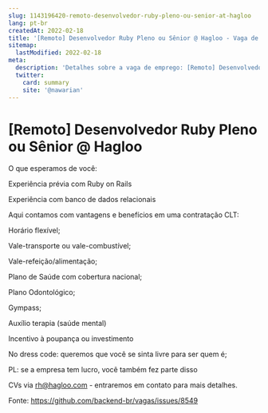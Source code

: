 ```yaml
---
slug: 1143196420-remoto-desenvolvedor-ruby-pleno-ou-senior-at-hagloo
lang: pt-br
createdAt: 2022-02-18
title: '[Remoto] Desenvolvedor Ruby Pleno ou Sênior @ Hagloo - Vaga de Emprego'
sitemap:
  lastModified: 2022-02-18
meta:
  description: 'Detalhes sobre a vaga de emprego: [Remoto] Desenvolvedor Ruby Pleno ou Sênior @ Hagloo'
  twitter:
    card: summary
    site: '@nawarian'
---
```


# [Remoto] Desenvolvedor Ruby Pleno ou Sênior @ Hagloo

O que esperamos de você:

Experiência prévia com Ruby on Rails

Experiência com banco de dados relacionais

Aqui contamos com vantagens e benefícios em uma contratação CLT:


Horário flexível;

Vale-transporte ou vale-combustível;

Vale-refeição/alimentação;

Plano de Saúde com cobertura nacional;

Plano Odontológico;

Gympass;

Auxílio terapia (saúde mental)

Incentivo à poupança ou investimento

No dress code: queremos que você se sinta livre para ser quem é;

PL: se a empresa tem lucro, você também fez parte disso

CVs via rh@hagloo.com - entraremos em contato para mais detalhes.

Fonte: https://github.com/backend-br/vagas/issues/8549